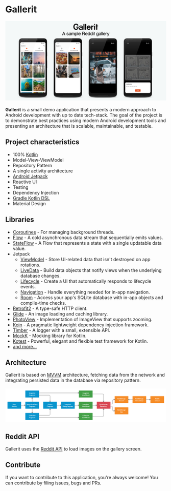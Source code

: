# Gallerit
![](media/GalleritHeader.png)
<br><br>
<b>Gallerit</b> is a small demo application that presents a modern approach to Android development with up to date tech-stack. The goal of the project is to demonstrate best practices using modern Android development tools and presenting an architecture that is scalable, maintainable, and testable.
## Project characteristics
- 100% [Kotlin](https://kotlinlang.org/)
- Model-View-ViewModel
- Repository Pattern
- A single activity architecture
- [Android Jetpack](https://developer.android.com/jetpack)
- Reactive UI
- Testing
- Dependency Injection
- [Gradle Kotlin DSL](https://docs.gradle.org/current/userguide/kotlin_dsl.html)
- Material Design
## Libraries
- [Coroutines](https://kotlinlang.org/docs/reference/coroutines-overview.html) - For managing background threads.
- [Flow](https://kotlin.github.io/kotlinx.coroutines/kotlinx-coroutines-core/kotlinx.coroutines.flow/-flow/) - A cold asynchronous data stream that sequentially emits values.
- [StateFlow](https://kotlin.github.io/kotlinx.coroutines/kotlinx-coroutines-core/kotlinx.coroutines.flow/-state-flow/) - A Flow that represents a state with a single updatable data value.
- Jetpack
  - [ViewModel](https://developer.android.com/topic/libraries/architecture/viewmodel) - Store UI-related data that isn't destroyed on app rotations.
  - [LiveData](https://developer.android.com/topic/libraries/architecture/livedata) - Build data objects that notify views when the underlying database changes.
  - [Lifecycle](https://developer.android.com/topic/libraries/architecture/lifecycle) - Create a UI that automatically responds to lifecycle events.
  - [Navigation](https://developer.android.com/guide/navigation) - Handle everything needed for in-app navigation.
  - [Room](https://developer.android.com/topic/libraries/architecture/room) - Access your app's SQLite database with in-app objects and compile-time checks.
- [Retrofit2](https://square.github.io/retrofit/) - A type-safe HTTP client.
- [Glide](https://bumptech.github.io/glide/) - An image loading and caching library.
- [PhotoView](https://github.com/chrisbanes/PhotoView) - Implementation of ImageView that supports zooming.
- [Koin](https://insert-koin.io/) - A pragmatic lightweight dependency injection framework.
- [Timber](https://github.com/JakeWharton/timber) - A logger with a small, extensible API.
- [MockK](https://mockk.io/) - Mocking library for Kotlin.
- [Kotest](https://github.com/kotest/kotest) - Powerful, elegant and flexible test framework for Kotlin.
- [and more...](buildSrc/src/main/java/Dependencies.kt)
## Architecture
Gallerit is based on [MVVM](https://developer.android.com/jetpack/guide#recommended-app-arch) architecture, fetching data from the network and integrating persisted data in the database via repository pattern.
<br><br>
![](media/GalleritArchitecture.png)
## Reddit API
Gallerit uses the [Reddit API](https://www.reddit.com/dev/api/) to load images on the gallery screen.
## Contribute
If you want to contribute to this application, you're always welcome! You can contribute by filing issues, bugs and PRs.